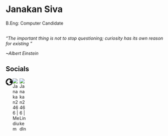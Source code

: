 <h1>Janakan Siva</h1>
B.Eng: Computer Candidate </br>

</br>

*<q>The important thing is not to stop questioning; curiosity has its own reason for existing <address>~Albert Einstein</address></q>*


<h2 align="left">Socials</h2>

[<img align="left" alt="Janakan2466 | Website" width="22px" src="https://raw.githubusercontent.com/iconic/open-iconic/master/svg/globe.svg" />][website]
[<img align="left" alt="Janakan2466 | Medium" width="22px" src="https://cdn.jsdelivr.net/npm/simple-icons@v3/icons/medium.svg" />][medium]
[<img align="left" alt="Janakan2466 | LinkedIn" width="22px" src="https://cdn.jsdelivr.net/npm/simple-icons@v3/icons/linkedin.svg" />][linkedin]

[website]: http://jsivaloganathan.me/
[linkedin]: https://www.linkedin.com/in/janakan2466/
[medium]: https://medium.com/@janakan2466

